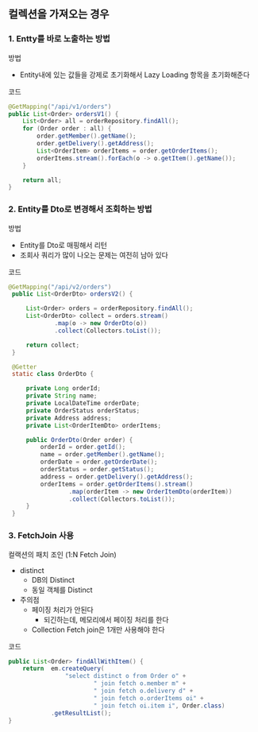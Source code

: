 
## 컬렉션을 가져오는 경우
### 1. Entty를 바로 노출하는 방법
방법
- Entity내에 있는 값들을 강제로 초기화해서 Lazy Loading 항목을 초기화해준다

코드
   ~~~java
   @GetMapping("/api/v1/orders")
   public List<Order> ordersV1() {
       List<Order> all = orderRepository.findAll();
       for (Order order : all) {
           order.getMember().getName();
           order.getDelivery().getAddress();
           List<OrderItem> orderItems = order.getOrderItems();
           orderItems.stream().forEach(o -> o.getItem().getName());
       }

       return all;
   }
   ~~~

### 2. Entity를 Dto로 변경해서 조회하는 방법
방법
- Entity를 Dto로 매핑해서 리턴
- 조회사 쿼리가 많이 나오는 문제는 여전히 남아 있다

코드
   ~~~java
   @GetMapping("/api/v2/orders")
    public List<OrderDto> ordersV2() {

        List<Order> orders = orderRepository.findAll();
        List<OrderDto> collect = orders.stream()
                .map(o -> new OrderDto(o))
                .collect(Collectors.toList());

        return collect;
    }

    @Getter
    static class OrderDto {

        private Long orderId;
        private String name;
        private LocalDateTime orderDate;
        private OrderStatus orderStatus;
        private Address address;
        private List<OrderItemDto> orderItems;

        public OrderDto(Order order) {
            orderId = order.getId();
            name = order.getMember().getName();
            orderDate = order.getOrderDate();
            orderStatus = order.getStatus();
            address = order.getDelivery().getAddress();
            orderItems = order.getOrderItems().stream()
                    .map(orderItem -> new OrderItemDto(orderItem))
                    .collect(Collectors.toList());
        }
    }
   ~~~

### 3. FetchJoin 사용
컬랙션의 패치 조인 (1:N Fetch Join)
- distinct
   - DB의 Distinct
   - 동일 객체를 Distinct 
- 주의점
   - 페이징 처리가 안된다 
      - 되긴하는데, 메모리에서 페이징 처리를 한다
   - Collection Fetch join은 1개만 사용해야 한다

코드
~~~java
public List<Order> findAllWithItem() {
    return  em.createQuery(
                "select distinct o from Order o" +
                        " join fetch o.member m" +
                        " join fetch o.delivery d" +
                        " join fetch o.orderItems oi" +
                        " join fetch oi.item i", Order.class)
            .getResultList();
}
~~~